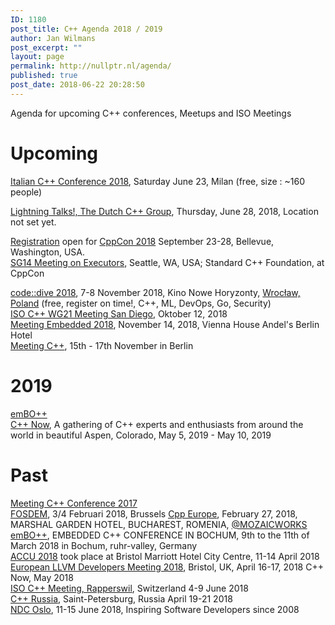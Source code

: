 ```yaml
---
ID: 1180
post_title: C++ Agenda 2018 / 2019
author: Jan Wilmans
post_excerpt: ""
layout: page
permalink: http://nullptr.nl/agenda/
published: true
post_date: 2018-06-22 20:28:50
---
```

Agenda for upcoming C++ conferences, Meetups and ISO Meetings

# Upcoming

[Italian C++ Conference 2018][1], Saturday June 23, Milan (free, size : ~160 people)

[Lightning Talks!, The Dutch C++ Group][2], Thursday, June 28, 2018, Location not set yet.

[Registration][3] open for [CppCon 2018][4] September 23-28, Bellevue, Washington, USA.  
[SG14 Meeting on Executors][5], Seattle, WA, USA; Standard C++ Foundation, at CppCon

[code::dive 2018][6], 7-8 November 2018, Kino Nowe Horyzonty, [Wrocław, Poland][7] (free, register on time!, C++, ML, DevOps, Go, Security)  
[ISO C++ WG21 Meeting San Diego][8], Oktober 12, 2018  
[Meeting Embedded 2018][9], November 14, 2018, Vienna House Andel's Berlin Hotel  
[Meeting C++][10], 15th - 17th November in Berlin

# 2019

[emBO++][11]  
[C++ Now][12], A gathering of C++ experts and enthusiasts from around the world in beautiful Aspen, Colorado, May 5, 2019 - May 10, 2019

# Past

[Meeting C++ Conference 2017][13]  
[FOSDEM][14], 3/4 Februari 2018, Brussels [Cpp Europe][15], February 27, 2018, MARSHAL GARDEN HOTEL, BUCHAREST, ROMENIA, [@MOZAICWORKS][16]  
[emBO++][11], EMBEDDED C++ CONFERENCE IN BOCHUM, 9th to the 11th of March 2018 in Bochum, ruhr-valley, Germany  
[ACCU 2018][17] took place at Bristol Marriott Hotel City Centre, 11-14 April 2018  
[European LLVM Developers Meeting 2018][18], Bristol, UK, April 16-17, 2018 C++ Now, May 2018  
[ISO C++ Meeting, Rapperswil][19], Switzerland 4-9 June 2018  
[C++ Russia][20], Saint-Petersburg, Russia April 19-21 2018  
[NDC Oslo][21], 11-15 June 2018, Inspiring Software Developers since 2008

 [1]: https://www.italiancpp.org/event/itcppcon18/
 [2]: https://www.meetup.com/The-Dutch-Cpp-Group/events/251860695/?rv=me1&_xtd=gatlbWFpbF9jbGlja9oAJGU4ZTdiNDI2LThkNGUtNDYwZS1iMjJmLTEwYzkzMWY0MTU0ZQ&_af=event&_af_eid=251860695&https=on
 [3]: https://www.eventbrite.com/e/cppcon-2018-registration-38781666007
 [4]: https://cppcon.org/
 [5]: https://isocpp.org/std/meetings-and-participation/upcoming-meetings
 [6]: http://codedive.pl/
 [7]: https://www.google.nl/maps/place/Wroc%C5%82aw,+Poland/data=!4m2!3m1!1s0x470fe9c2d4b58abf:0xb70956aec205e0f5?sa=X&ved=0ahUKEwib2cvFgOjbAhUM16QKHaBIDeEQ8gEI0wEwEQ
 [8]: http://open-std.org/JTC1/SC22/WG21/docs/papers/2018/n4715.pdf
 [9]: https://meetingembedded.com/2018/
 [10]: http://meetingcpp.com/
 [11]: https://www.embo.io/
 [12]: http://cppnow.org/
 [13]: http://meetingcpp.com/2017/
 [14]: https://fosdem.org/2018/
 [15]: https://cppeurope.com/
 [16]: https://twitter.com/@mozaicworks
 [17]: https://conference.accu.org/2018/accu2018.html
 [18]: http://llvm.org/devmtg/2018-04/
 [19]: http://open-std.org/JTC1/SC22/WG21/docs/papers/2018/n4745.html
 [20]: http://cppconf.ru/
 [21]: https://ndcoslo.com/
